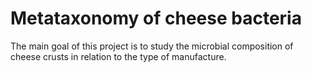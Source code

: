 # Metataxonomy of cheese bacteria
The main goal of this project is to study the microbial composition of cheese crusts in relation to the type of manufacture. 
